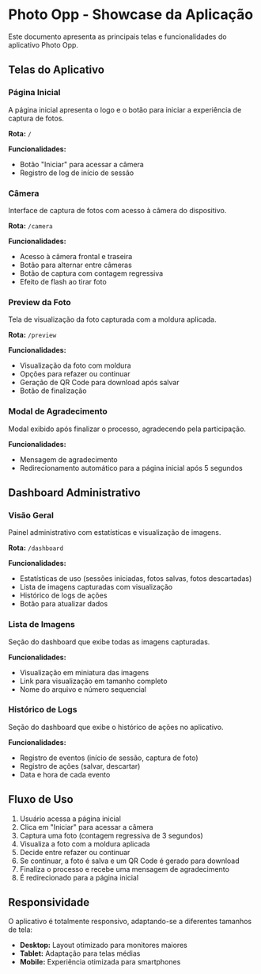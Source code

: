 # Photo Opp - Showcase da Aplicação

Este documento apresenta as principais telas e funcionalidades do aplicativo Photo Opp.

## Telas do Aplicativo

### Página Inicial

A página inicial apresenta o logo e o botão para iniciar a experiência de captura de fotos.

**Rota:** `/`

**Funcionalidades:**
- Botão "Iniciar" para acessar a câmera
- Registro de log de início de sessão

### Câmera

Interface de captura de fotos com acesso à câmera do dispositivo.

**Rota:** `/camera`

**Funcionalidades:**
- Acesso à câmera frontal e traseira
- Botão para alternar entre câmeras
- Botão de captura com contagem regressiva
- Efeito de flash ao tirar foto

### Preview da Foto

Tela de visualização da foto capturada com a moldura aplicada.

**Rota:** `/preview`

**Funcionalidades:**
- Visualização da foto com moldura
- Opções para refazer ou continuar
- Geração de QR Code para download após salvar
- Botão de finalização

### Modal de Agradecimento

Modal exibido após finalizar o processo, agradecendo pela participação.

**Funcionalidades:**
- Mensagem de agradecimento
- Redirecionamento automático para a página inicial após 5 segundos

## Dashboard Administrativo

### Visão Geral

Painel administrativo com estatísticas e visualização de imagens.

**Rota:** `/dashboard`

**Funcionalidades:**
- Estatísticas de uso (sessões iniciadas, fotos salvas, fotos descartadas)
- Lista de imagens capturadas com visualização
- Histórico de logs de ações
- Botão para atualizar dados

### Lista de Imagens

Seção do dashboard que exibe todas as imagens capturadas.

**Funcionalidades:**
- Visualização em miniatura das imagens
- Link para visualização em tamanho completo
- Nome do arquivo e número sequencial

### Histórico de Logs

Seção do dashboard que exibe o histórico de ações no aplicativo.

**Funcionalidades:**
- Registro de eventos (início de sessão, captura de foto)
- Registro de ações (salvar, descartar)
- Data e hora de cada evento

## Fluxo de Uso

1. Usuário acessa a página inicial
2. Clica em "Iniciar" para acessar a câmera
3. Captura uma foto (contagem regressiva de 3 segundos)
4. Visualiza a foto com a moldura aplicada
5. Decide entre refazer ou continuar
6. Se continuar, a foto é salva e um QR Code é gerado para download
7. Finaliza o processo e recebe uma mensagem de agradecimento
8. É redirecionado para a página inicial

## Responsividade

O aplicativo é totalmente responsivo, adaptando-se a diferentes tamanhos de tela:

- **Desktop:** Layout otimizado para monitores maiores
- **Tablet:** Adaptação para telas médias
- **Mobile:** Experiência otimizada para smartphones
